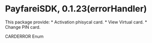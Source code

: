# PayfareiSDK, 0.1.23(errorHandler)
 This package provide:
    * Activation phisycal card.
    * View Virtual card.
    * Change PIN card.
    
   CARDERROR Enum

